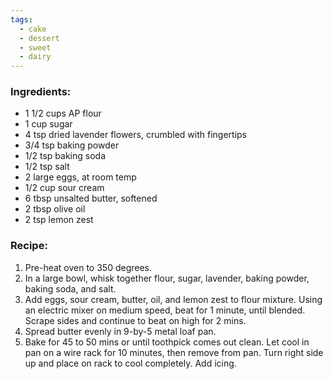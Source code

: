 ```yaml
---
tags:
  - cake
  - dessert
  - sweet
  - dairy
---
```

### Ingredients:
- 1 1/2 cups AP flour
- 1 cup sugar
- 4 tsp dried lavender flowers, crumbled with fingertips
- 3/4 tsp baking powder
- 1/2 tsp baking soda
- 1/2 tsp salt 
- 2 large eggs, at room temp
- 1/2 cup sour cream
- 6 tbsp unsalted butter, softened
- 2 tbsp olive oil
- 2 tsp lemon zest

### Recipe:
1. Pre-heat oven to 350 degrees.
2. In a large bowl, whisk together flour, sugar, lavender, baking powder, baking soda, and salt.
3. Add eggs, sour cream, butter, oil, and lemon zest to flour mixture. Using an electric mixer on medium speed, beat for 1 minute, until blended. Scrape sides and continue to beat on high for 2 mins. 
4. Spread butter evenly in 9-by-5 metal loaf pan. 
5. Bake for 45 to 50 mins or until toothpick comes out clean. Let cool in pan on a wire rack for 10 minutes, then remove from pan. Turn right side up and place on rack to cool completely. Add icing. 
